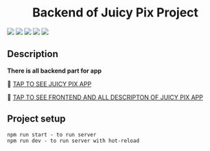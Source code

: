 
<h1 align="center">Backend of Juicy Pix Project</h1>

<p align="center">

![](https://img.shields.io/badge/Code-Node.js-informational?style=flat&logo=Node.js&color=43853D) ![](https://img.shields.io/badge/Code-Express.js-informational?style=flat&logo=Express.js&color=gray)
![](https://img.shields.io/badge/Style-MongoDB-informational?style=flat&logo=MongoDB&color=4EA94B)
![](https://img.shields.io/badge/Tools-NPM-informational?style=flat&logo=npm&color=red) ![](https://img.shields.io/badge/Tools-GitHub-informational?style=flat&logo=github&color=%234a4a4a) 

## Description

**There is all backend part for app**

🌱 [TAP TO SEE JUICY PIX APP](https://juicypix.sertralina.tech)

🌱 [TAP TO SEE FRONTEND AND ALL DESCRIPTON OF JUICY PIX APP](https://github.com/Alina1859/JuicyPix-Frontend)


## Project setup

```
npm run start - to run server
npm run dev - to run server with hot-reload
```
